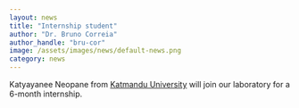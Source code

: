 ```yaml
---
layout: news
title: "Internship student"
author: "Dr. Bruno Correia"
author_handle: "bru-cor"
image: /assets/images/news/default-news.png
category: news
---
```

Katyayanee Neopane from [Katmandu University][1] will join our laboratory for a 6-month internship. 

[1]: http://ku.edu.np/